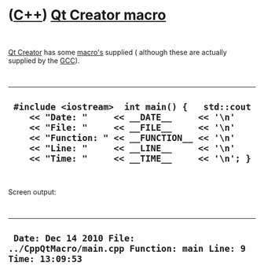 



 

 

 

 

 

([C++](Cpp.htm)) [Qt Creator macro](CppQtCreatorMacro.htm)
==========================================================

 

[Qt Creator](CppQtCreator.htm) has some [macro's](CppMacro.htm) supplied
( although these are actually supplied by the [GCC](CppGcc.htm)).

 

  ---------------------------------------------------------------------------------------------------------------------------------------------------------------------------------------------------------------------------------------------------------------------------------
  ` #include <iostream>  int main() {   std::cout     << "Date: "     << __DATE__     << '\n'     << "File: "     << __FILE__     << '\n'     << "Function: " << __FUNCTION__ << '\n'     << "Line: "     << __LINE__     << '\n'     << "Time: "     << __TIME__     << '\n'; }`
  ---------------------------------------------------------------------------------------------------------------------------------------------------------------------------------------------------------------------------------------------------------------------------------

 

Screen output:

 

  -----------------------------------------------------------------------------------------
  ` Date: Dec 14 2010 File: ../CppQtMacro/main.cpp Function: main Line: 9 Time: 13:09:53`
  -----------------------------------------------------------------------------------------

 

 

 

 

 





 



